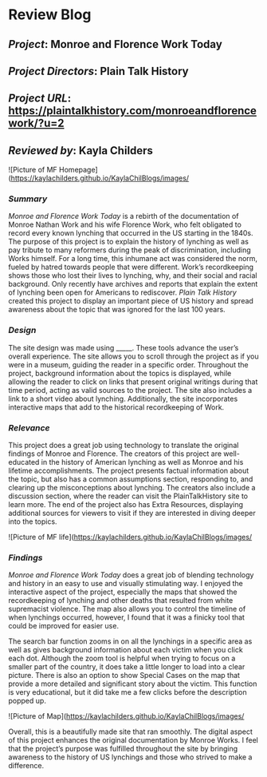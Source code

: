 # Review Blog

## *Project*: Monroe and Florence Work Today

## *Project Directors*: Plain Talk History

## *Project URL*: https://plaintalkhistory.com/monroeandflorencework/?u=2 

## *Reviewed by*: Kayla Childers

![Picture of MF Homepage](https://kaylachilders.github.io/KaylaChilBlogs/images/

### *Summary*

*Monroe and Florence Work Today* is a rebirth of the documentation of Monroe Nathan Work and his wife Florence Work, who felt obligated to record every known lynching that occurred in the US starting in the 1840s. The purpose of this project is to explain the history of lynching as well as pay tribute to many reformers during the peak of discrimination, including Works himself. For a long time, this inhumane act was considered the norm, fueled by hatred towards people that were different. Work’s recordkeeping shows those who lost their lives to lynching, why, and their social and racial background. Only recently have archives and reports that explain the extent of lynching been open for Americans to rediscover. *Plain Talk History* created this project to display an important piece of US history and spread awareness about the topic that was ignored for the last 100 years.

### *Design*

The site design was made using _____. These tools advance the user’s overall experience. The site allows you to scroll through the project as if you were in a museum, guiding the reader in a specific order. Throughout the project, background information about the topics is displayed, while allowing the reader to click on links that present original writings during that time period, acting as valid sources to the project. The site also includes a link to a short video about lynching. Additionally, the site incorporates interactive maps that add to the historical recordkeeping of Work.

### *Relevance*

This project does a great job using technology to translate the original findings of Monroe and Florence. The creators of this project are well-educated in the history of American lynching as well as Monroe and his lifetime accomplishments. The project presents factual information about the topic, but also has a common assumptions section, responding to, and clearing up the misconceptions about lynching. The creators also include a discussion section, where the reader can visit the PlainTalkHistory site to learn more. The end of the project also has Extra Resources, displaying additional sources for viewers to visit if they are interested in diving deeper into the topics.

![Picture of MF life](https://kaylachilders.github.io/KaylaChilBlogs/images/

### *Findings*

*Monroe and Florence Work Today* does a great job of blending technology and history in an easy to use and visually stimulating way. I enjoyed the interactive aspect of the project, especially the maps that showed the recordkeeping of lynching and other deaths that resulted from white supremacist violence. The map also allows you to control the timeline of when lynchings occurred, however, I found that it was a finicky tool that could be improved for easier use. 

The search bar function zooms in on all the lynchings in a specific area as well as gives background information about each victim when you click each dot. Although the zoom tool is helpful when trying to focus on a smaller part of the country, it does take a little longer to load into a clear picture. There is also an option to show Special Cases on the map that provide a more detailed and significant story about the victim. This function is very educational, but it did take me a few clicks before the description popped up.

![Picture of Map](https://kaylachilders.github.io/KaylaChilBlogs/images/

Overall, this is a beautifully made site that ran smoothly. The digital aspect of this project enhances the original documentation by Monroe Works. I feel that the project’s purpose was fulfilled throughout the site by bringing awareness to the history of US lynchings and those who strived to make a difference.
